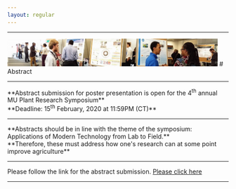 ```yaml
---
layout: regular
---
```


<hr style="clear: both;" />
<img src="/posterview.jpg" style="max-width:95%"/>
# Abstract
<hr style="clear: both;" />
**Abstract submission for poster presentation is open for the 4<sup>th</sup> annual MU Plant Research Symposium** <br/>
**Deadline: 15<sup>th</sup> February, 2020 at 11:59PM (CT)**
<hr style="clear: both;" />
**Abstracts should be in line with the theme of the symposium: Applications of Modern Technology from Lab to Field.** <br />
**Therefore, these must address how one's research can at some point improve agriculture**
<hr style="clear: both;" />
Please follow the link for the abstract submission. <a href="https://docs.google.com/forms/d/1EO5J7HiNENp6UNMuPhC3KXK_H6HspYMciJ331vkofdQ/edit" target="_blank"> Please click here
<hr style="clear: both;" />
